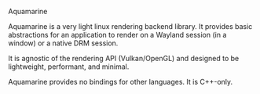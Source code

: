 Aquamarine


Aquamarine is a very light linux rendering backend library. It provides basic abstractions for an application to render on a Wayland session (in a window) or a native DRM session.

It is agnostic of the rendering API (Vulkan/OpenGL) and designed to be lightweight, performant, and minimal.

Aquamarine provides no bindings for other languages. It is C++-only.


